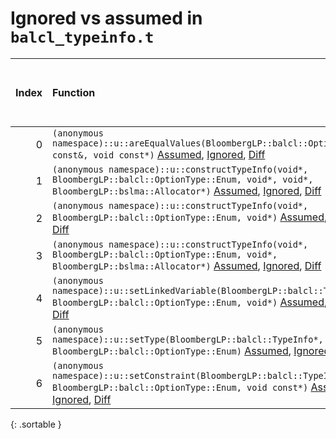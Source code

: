 # Ignored vs assumed in `balcl_typeinfo.t`

<script src="../sorttable.js"></script>
|   Index | Function                                                                                                                                                                                                         |   Difference in number of lines |   Function size difference in bytes |   Number of lines in assumed build | Number of bytes in assumed build   |   Number of lines in ignored build | Number of bytes in ignored build   |
|--------:|:-----------------------------------------------------------------------------------------------------------------------------------------------------------------------------------------------------------------|--------------------------------:|------------------------------------:|-----------------------------------:|:-----------------------------------|-----------------------------------:|:-----------------------------------|
|       0 | `(anonymous namespace)::u::areEqualValues(BloombergLP::balcl::OptionValue const&, void const*)` [Assumed](0.assume.s.txt), [Ignored](0.none.s.txt), [Diff](0.diff.html)                                          |                              -3 |                                 -16 |                                944 | 4,271,920                          |                                960 | 4,271,952                          |
|       1 | `(anonymous namespace)::u::constructTypeInfo(void*, BloombergLP::balcl::OptionType::Enum, void*, void*, BloombergLP::bslma::Allocator*)` [Assumed](1.assume.s.txt), [Ignored](1.none.s.txt), [Diff](1.diff.html) |                              -4 |                                 -16 |                                352 | 4,273,264                          |                                368 | 4,273,376                          |
|       2 | `(anonymous namespace)::u::constructTypeInfo(void*, BloombergLP::balcl::OptionType::Enum, void*)` [Assumed](2.assume.s.txt), [Ignored](2.none.s.txt), [Diff](2.diff.html)                                        |                              -5 |                                 -16 |                                304 | 4,271,376                          |                                320 | 4,271,392                          |
|       3 | `(anonymous namespace)::u::constructTypeInfo(void*, BloombergLP::balcl::OptionType::Enum, void*, BloombergLP::bslma::Allocator*)` [Assumed](3.assume.s.txt), [Ignored](3.none.s.txt), [Diff](3.diff.html)        |                              -5 |                                 -16 |                                320 | 4,272,944                          |                                336 | 4,273,040                          |
|       4 | `(anonymous namespace)::u::setLinkedVariable(BloombergLP::balcl::TypeInfo*, BloombergLP::balcl::OptionType::Enum, void*)` [Assumed](4.assume.s.txt), [Ignored](4.none.s.txt), [Diff](4.diff.html)                |                              -6 |                                 -16 |                                320 | 4,276,960                          |                                336 | 4,277,104                          |
|       5 | `(anonymous namespace)::u::setType(BloombergLP::balcl::TypeInfo*, BloombergLP::balcl::OptionType::Enum)` [Assumed](5.assume.s.txt), [Ignored](5.none.s.txt), [Diff](5.diff.html)                                 |                              -7 |                                 -16 |                                416 | 4,276,544                          |                                432 | 4,276,672                          |
|       6 | `(anonymous namespace)::u::setConstraint(BloombergLP::balcl::TypeInfo*, BloombergLP::balcl::OptionType::Enum, void const*)` [Assumed](6.assume.s.txt), [Ignored](6.none.s.txt), [Diff](6.diff.html)              |                             -11 |                                 -48 |                                 80 | 4,272,864                          |                                128 | 4,272,912                          |
{: .sortable }
